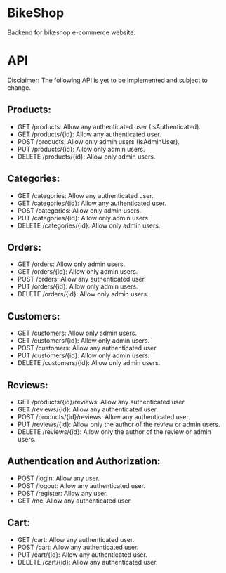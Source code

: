 # BikeShop
Backend for bikeshop e-commerce website.
# API
Disclaimer: The following API is yet to be implemented and subject to change.
## Products:

* GET /products: Allow any authenticated user (IsAuthenticated).
* GET /products/{id}: Allow any authenticated user.
* POST /products: Allow only admin users (IsAdminUser).
* PUT /products/{id}: Allow only admin users.
* DELETE /products/{id}: Allow only admin users.
## Categories:

* GET /categories: Allow any authenticated user.
* GET /categories/{id}: Allow any authenticated user.
* POST /categories: Allow only admin users.
* PUT /categories/{id}: Allow only admin users.
* DELETE /categories/{id}: Allow only admin users.
## Orders:

* GET /orders: Allow only admin users.
* GET /orders/{id}: Allow only admin users.
* POST /orders: Allow any authenticated user.
* PUT /orders/{id}: Allow only admin users.
* DELETE /orders/{id}: Allow only admin users.
## Customers:

* GET /customers: Allow only admin users.
* GET /customers/{id}: Allow only admin users.
* POST /customers: Allow any authenticated user.
* PUT /customers/{id}: Allow only admin users.
* DELETE /customers/{id}: Allow only admin users.
## Reviews:

* GET /products/{id}/reviews: Allow any authenticated user.
* GET /reviews/{id}: Allow any authenticated user.
* POST /products/{id}/reviews: Allow any authenticated user.
* PUT /reviews/{id}: Allow only the author of the review or admin users.
* DELETE /reviews/{id}: Allow only the author of the review or admin users.
## Authentication and Authorization:

* POST /login: Allow any user.
* POST /logout: Allow any authenticated user.
* POST /register: Allow any user.
* GET /me: Allow any authenticated user.
## Cart:

* GET /cart: Allow any authenticated user.
* POST /cart: Allow any authenticated user.
* PUT /cart/{id}: Allow any authenticated user.
* DELETE /cart/{id}: Allow any authenticated user.
